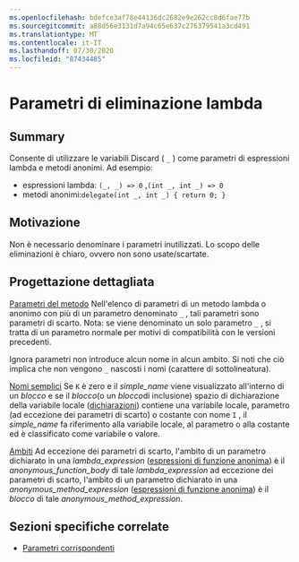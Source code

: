 ```yaml
---
ms.openlocfilehash: bdefce3af78e44136dc2682e9e262cc8d6fae77b
ms.sourcegitcommit: a88d56e3131d7a94c65e637c276379541a3cd491
ms.translationtype: MT
ms.contentlocale: it-IT
ms.lasthandoff: 07/30/2020
ms.locfileid: "87434485"
---
```

# <a name="lambda-discard-parameters"></a>Parametri di eliminazione lambda

## <a name="summary"></a>Summary

Consente di utilizzare le variabili Discard ( `_` ) come parametri di espressioni lambda e metodi anonimi.
Ad esempio:
- espressioni lambda: `(_, _) => 0` ,`(int _, int _) => 0`
- metodi anonimi:`delegate(int _, int _) { return 0; }`

## <a name="motivation"></a>Motivazione

Non è necessario denominare i parametri inutilizzati. Lo scopo delle eliminazioni è chiaro, ovvero non sono usate/scartate.

## <a name="detailed-design"></a>Progettazione dettagliata

[Parametri del metodo](https://github.com/dotnet/csharplang/blob/master/spec/classes.md#method-parameters) Nell'elenco di parametri di un metodo lambda o anonimo con più di un parametro denominato `_` , tali parametri sono parametri di scarto.
Nota: se viene denominato un solo parametro `_` , si tratta di un parametro normale per motivi di compatibilità con le versioni precedenti.

Ignora parametri non introduce alcun nome in alcun ambito.
Si noti che ciò implica che non vengono `_` nascosti i nomi (carattere di sottolineatura).

[Nomi semplici](../../spec/expressions.md#simple-names) Se `K` è zero e il *simple_name* viene visualizzato all'interno di un *blocco* e se il *blocco*(o un *blocco*di inclusione) spazio di dichiarazione della variabile locale ([dichiarazioni](../../spec/basic-concepts.md#declarations)) contiene una variabile locale, parametro (ad eccezione dei parametri di scarto) o costante con nome `I` , il *simple_name* fa riferimento alla variabile locale, al parametro o alla costante ed è classificato come variabile o valore.

[Ambiti](../../spec/basic-concepts.md#scopes) Ad eccezione dei parametri di scarto, l'ambito di un parametro dichiarato in una *lambda_expression* ([espressioni di funzione anonima](../../spec/expressions.md#anonymous-function-expressions)) è il *anonymous_function_body* di tale *lambda_expression* ad eccezione dei parametri di scarto, l'ambito di un parametro dichiarato in una *anonymous_method_expression* ([espressioni di funzione anonima](../../spec/expressions.md#anonymous-function-expressions)) è il *blocco* di tale *anonymous_method_expression*.

## <a name="related-spec-sections"></a>Sezioni specifiche correlate
- [Parametri corrispondenti](../../spec/expressions.md#corresponding-parameters)
